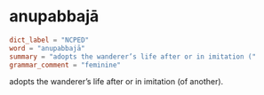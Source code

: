 # anupabbajā

``` toml
dict_label = "NCPED"
word = "anupabbajā"
summary = "adopts the wanderer’s life after or in imitation ("
grammar_comment = "feminine"
```

adopts the wanderer’s life after or in imitation (of another).

